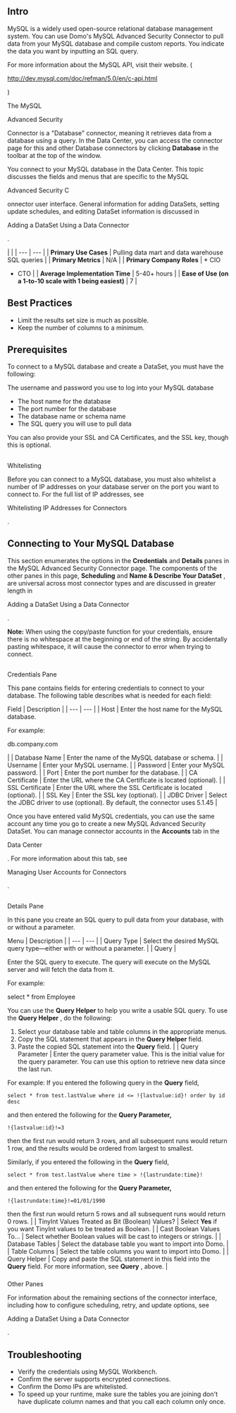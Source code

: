 

Intro
-------


 MySQL is a widely used open-source relational database management system. You can use Domo's MySQL Advanced Security Connector to pull data from your MySQL database and compile custom reports. You indicate the data you want by inputting an SQL query.

For more information about the MySQL API, visit their website. (

http://dev.mysql.com/doc/refman/5.0/en/c-api.html

)


 The MySQL

Advanced Security

Connector is a "Database" connector, meaning it retrieves data from a database using a query. In the Data Center, you can access the connector page for this and other Database connectors by clicking
 **Database**
 in the toolbar at the top of the window.


 You connect to your MySQL database in the Data Center. This topic discusses the fields and menus that are specific to the MySQL

Advanced Security C

onnector user interface. General information for adding DataSets, setting update schedules, and editing DataSet information is discussed in

Adding a DataSet Using a Data Connector

.

  |  |
| --- | --- |
|
**Primary Use Cases**
 |
 Pulling data mart and data warehouse SQL queries
  |
|
**Primary Metrics**
 |
 N/A
  |
|
**Primary Company Roles**
 | * CIO
* CTO
 |
|
**Average Implementation Time**
 |
 5-40+ hours
  |
|
**Ease of Use (on a 1-to-10 scale with 1 being easiest)**
 |
 7
  |

Best Practices
----------------


* Limit the results set size is much as possible.
* Keep the number of columns to a minimum.

Prerequisites
---------------

To connect to a MySQL database and create a DataSet, you must have the following:

 The username and password you use to log into your MySQL database
* The host name for the database
* The port number for the database
* The database name or schema name
* The SQL query you will use to pull data

You can also provide your SSL and CA Certificates, and the SSL key, though this is optional.

##
 Whitelisting

Before you can connect to a MySQL database, you must also whitelist a number of IP addresses on your database server on the port you want to connect to. For the full list of IP addresses, see

Whitelisting IP Addresses for Connectors

.


 Connecting to Your MySQL Database
-----------------------------------

This section enumerates the options in the
 **Credentials**
 and
 **Details**
 panes in the MySQL Advanced Security Connector page. The components of the other panes in this page,
 **Scheduling**
 and
 **Name & Describe Your DataSet**
 , are universal across most connector types and are discussed in greater length in

Adding a DataSet Using a Data Connector

.


**Note:**
 When using the copy/paste function for your credentials, ensure there is no whitespace at the beginning or end of the string. By accidentally pasting whitespace, it will cause the connector to error when trying to connect.

##
 Credentials Pane

This pane contains fields for entering credentials to connect to your database. The following table describes what is needed for each field:


 Field
  |
 Description
  |
| --- | --- |
|
 Host
  |
 Enter the host name for the MySQL database.


 For example:


 db.company.com


 |
|
 Database Name
  |
 Enter the name of the MySQL database or schema.
  |
|
 Username
  |
 Enter your MySQL username.
  |
|
 Password
  |
 Enter your MySQL password.
  |
|
 Port
  |
 Enter the port number for the database.
  |
|
 CA Certificate
  |
 Enter the URL where the CA Certificate is located (optional).
  |
|
 SSL Certificate
  |
 Enter the URL where the SSL Certificate is located (optional).
  |
|
 SSL Key
  |
 Enter the SSL key (optional).
  |
|
 JDBC Driver
  |
 Select the JDBC driver to use (optional). By default, the connector uses 5.1.45
  |

Once you have entered valid MySQL credentials, you can use the same account any time you go to create a new MySQL Advanced Security DataSet. You can manage connector accounts in the
 **Accounts**
 tab in the

Data Center

. For more information about this tab, see

Managing User Accounts for Connectors

.

##
 Details Pane

In this pane you create an SQL query to pull data from your database, with or without a parameter.


 Menu
  |
 Description
  |
| --- | --- |
|
 Query Type
  |
 Select the desired MySQL query type—either with or without a parameter.
  |
|
 Query
  |

Enter the SQL query to execute. The query will execute on the MySQL server and will fetch the data from it.

For example:

select \* from Employee

You can use the
 ****Query Helper****
 to help you write a usable SQL query. To use the
 ****Query Helper****
 , do the following:
 1. Select your database table and table columns in the appropriate menus.
2. Copy the SQL statement that appears in the
 ****Query Helper****
 field.
3. Paste the copied SQL statement into the
 ****Query****
 field.
 |
|
 Query Parameter
  |
 Enter the query parameter value. This is the initial value for the query parameter. You can use this option to retrieve new data since the last run.


 For example: If you entered the following query in the
 **Query**
 field,


`select * from test.lastValue where id <= !{lastvalue:id}! order by id desc`


 and then entered the following for the
 **Query Parameter,**


`!{lastvalue:id}!=3`


 then the first run would return 3 rows, and all subsequent runs would return 1 row, and the results would be ordered from largest to smallest.


 Similarly, if you entered the following in the
 **Query**
 field,


`select * from test.lastValue where time > !{lastrundate:time}!`


 and then entered the following for the
 **Query Parameter,**


`!{lastrundate:time}!=01/01/1990`


 then the first run would return 5 rows and all subsequent runs would return 0 rows.
  |
|
 TinyInt Values Treated as Bit (Boolean) Values?
  |
 Select
 **Yes**
 if you want TinyInt values to be treated as Boolean.
  |
|
 Cast Boolean Values To...
  |
 Select whether Boolean values will be cast to integers or strings.
  |
|
 Database Tables
  |
 Select the database table you want to import into Domo.
  |
|
 Table Columns
  |
 Select the table columns you want to import into Domo.
  |
|
 Query Helper
  |
 Copy and paste the SQL statement in this field into the
 ****Query****
 field. For more information, see
 ****Query****
 , above.
  |


###
 Other Panes

For information about the remaining sections of the connector interface, including how to configure scheduling, retry, and update options, see

Adding a DataSet Using a Data Connector

.


 Troubleshooting
-----------------


* Verify the credentials using MySQL Workbench.
* Confirm the server supports encrypted connections.
* Confirm the Domo IPs are whitelisted.
* To speed up your runtime, make sure the tables you are joining don't have duplicate column names and that you call each column only once.


